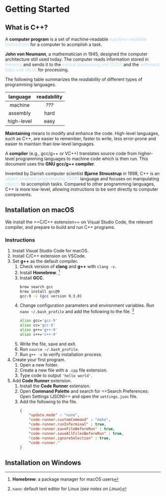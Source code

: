 # Getting Started
## What is C++?
A **computer program** is a set of machine-readable <span style = "color:lightblue">machine-readable instructions</span> for a computer to accmplish a task.

**John von Neumann**, a mathematician in 1945, designed the computer architecture still used today. The computer reads information stored in <span style = "color:lightblue">memory</span> and sends it to the <span style = "color:lightblue">central processing unit (CPU)</span> and the <span style = "color:lightblue">arithmetic logic unit (ALU)</span> for processing.

The following table summarizes the *readability* of different types of programming languages.

|**language** | **readability** |
|:------------:|:---------------:|
|   machine    |      *???*      |
|   assembly   |      hard       |
|  high-level  |      easy       |

**Maintaining** means to modify and enhance the code. High-level languages, such as C++, are easier to remember, faster to write, less error-prone and easier to maintain than low-level languages.

A **compiler** (e.g., gcc/g++ or VC++) translates source code from higher-level programming languages to machine code which is then run. This document uses the **GNU gcc/g++ compiler**.

Invented by Danish computer scientist **Bjarne Stroustrup** in 1998, C++ is an <span style = "color:lightblue">object-oriented programming (OOP)</span> language and focuses on manipulating <span style = "color:lightblue">objects</span> to accomplish tasks. Compared to other programming languages, C++ is more low-level, allowing instructions to be sent directly to computer components.

## Installation on macOS
We install the ==C/C++ extension== on Visual Studio Code, the relevant compiler, and prepare to build and run C++ programs.
### Instructions
1. Install Visual Studio Code for macOS.
2. Install C/C++ extension on VSCode.
3. Set **g++** as the default compiler.
	1. Check version of **clang** and **g++** with `clang -v`.
	2. Install **Homebrew**. [^1]
	3. Install **GCC**.
	   ```bash
	   brew search gcc
	   brew install gcc@9
	   gcc-9 -v (gcc version 9.3.0)
		```
	1. Change configuration parameters and environment variables. Run `nano ~/.bash_profile` and add the following to the file. [^2]
	   ```bash
	   alias gcc='gcc-9'
	   alias cc='gcc-9'
	   alias g++='g++-9'
	   alias c++='c++-9'
		```
	1. Write the file, save and exit.
	2. Run `source ~/.bash_profile`.
	3. Run `g++ -v` to verify installation process.
1. Create your first program.
	1. Open a new folder.
	2. Create a new file with a `.cpp` file extension.
	3. Type code to output `'hello world'`.
2. Add **Code Runner** extension.
	1. Install the **Code Runner** extension.
	2. Open **Command Palette** and search for ==Search Preferences: Open Settings (JSON)== and open the `settings.json` file.
	3. Add the following to the file.
	   ```json
	   {
		   "update.mode" : "none",
		   "code-runner.customCommand" : "make",
		   "code-runner.runInTerminal" : true,
		   "code-runner.saveFileBeforeRun" : true,
		   "code-runner.saveAllFilesBeforeRun" : true,
		   "code-runner.ignoreSelection" : true,
		   "code-runner."
	   }
		```

## Installation on Windows

[^1]: **Homebrew**: a package manager for macOS users
[^2]: `nano`: default text editor for Linux (*see notes on Linux*)